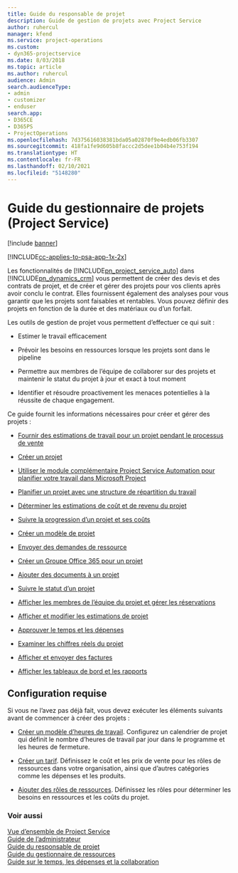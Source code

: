 ```yaml
---
title: Guide du responsable de projet
description: Guide de gestion de projets avec Project Service
author: ruhercul
manager: kfend
ms.service: project-operations
ms.custom:
- dyn365-projectservice
ms.date: 8/03/2018
ms.topic: article
ms.author: ruhercul
audience: Admin
search.audienceType:
- admin
- customizer
- enduser
search.app:
- D365CE
- D365PS
- ProjectOperations
ms.openlocfilehash: 7d375616038381bda05a02870f9e4edb06fb3307
ms.sourcegitcommit: 418fa1fe9d605b8faccc2d5dee1b04b4e753f194
ms.translationtype: HT
ms.contentlocale: fr-FR
ms.lasthandoff: 02/10/2021
ms.locfileid: "5148280"
---
```

# <a name="project-manager-guide-project-service"></a>Guide du gestionnaire de projets (Project Service)

[!include [banner](../includes/psa-now-project-operations.md)]

[!INCLUDE[cc-applies-to-psa-app-1x-2x](../includes/cc-applies-to-psa-app-1x-2x.md)]

Les fonctionnalités de [!INCLUDE[pn_project_service_auto](../includes/pn-project-service-auto.md)] dans [!INCLUDE[pn_dynamics_crm](../includes/pn-dynamics-crm.md)] vous permettent de créer des devis et des contrats de projet, et de créer et gérer des projets pour vos clients après avoir conclu le contrat. Elles fournissent également des analyses pour vous garantir que les projets sont faisables et rentables. Vous pouvez définir des projets en fonction de la durée et des matériaux ou d’un forfait.  
  
 Les outils de gestion de projet vous permettent d’effectuer ce qui suit :  
  
-   Estimer le travail efficacement  
  
-   Prévoir les besoins en ressources lorsque les projets sont dans le pipeline  
  
-   Permettre aux membres de l’équipe de collaborer sur des projets et maintenir le statut du projet à jour et exact à tout moment  
  
-   Identifier et résoudre proactivement les menaces potentielles à la réussite de chaque engagement.  
  
Ce guide fournit les informations nécessaires pour créer et gérer des projets :  
  
-   [Fournir des estimations de travail pour un projet pendant le processus de vente](../psa/provide-estimates-project-during-sales-process.md)  
  
-   [Créer un projet](../psa/create-project.md)  
  
-   [Utiliser le module complémentaire Project Service Automation pour planifier votre travail dans Microsoft Project](../psa/add-plan-work-microsoft-project.md)  
  
-   [Planifier un projet avec une structure de répartition du travail](../psa/schedule-project-work-breakdown-structure.md)  
  
-   [Déterminer les estimations de coût et de revenu du projet](../psa/determine-project-cost-revenue-estimates.md)  
  
-   [Suivre la progression d’un projet et ses coûts](../psa/track-project-progress-cost.md)  
  
-   [Créer un modèle de projet](../psa/create-project-template.md)  
  
-   [Envoyer des demandes de ressource](../psa/submit-resource-requests.md)  
  
-   [Créer un Groupe Office 365 pour un projet](../psa/create-office-365-group-project.md)  
  
-   [Ajouter des documents à un projet](../psa/add-documents-project.md)  
  
-   [Suivre le statut d’un projet](../psa/track-project-status.md)  
  
-   [Afficher les membres de l’équipe du projet et gérer les réservations](../psa/view-project-team-members-manage-bookings.md)  
  
-   [Afficher et modifier les estimations de projet](../psa/view-edit-project-estimates.md)  
  
-   [Approuver le temps et les dépenses](../psa/approve-time-expenses.md)  
  
-   [Examiner les chiffres réels du projet](../psa/review-project-actuals.md)  
  
-   [Afficher et envoyer des factures](../psa/view-send-invoices.md)  
  
-   [Afficher les tableaux de bord et les rapports](../psa/view-dashboards-reports.md)  
  
## <a name="prerequisites"></a>Configuration requise  
 Si vous ne l’avez pas déjà fait, vous devez exécuter les éléments suivants avant de commencer à créer des projets :  
  
-   [Créer un modèle d’heures de travail](../psa/create-work-hours-template.md). Configurez un calendrier de projet qui définit le nombre d’heures de travail par jour dans le programme et les heures de fermeture.  
  
-   [Créer un tarif](../psa/create-price-list.md). Définissez le coût et les prix de vente pour les rôles de ressources dans votre organisation, ainsi que d’autres catégories comme les dépenses et les produits.  
  
-   [Ajouter des rôles de ressources](../psa/add-resource-roles.md). Définissez les rôles pour déterminer les besoins en ressources et les coûts du projet.  
  
### <a name="see-also"></a>Voir aussi  
 [Vue d’ensemble de Project Service](../psa/overview.md)   
 [Guide de l’administrateur](../psa/admin-guide.md)   
 [Guide du responsable de projet](../psa/account-manager-guide.md)   
 [Guide du gestionnaire de ressources](../psa/resource-manager-guide.md)   
 [Guide sur le temps, les dépenses et la collaboration](../psa/time-expense-collaboration-guide.md)

